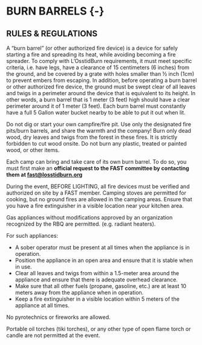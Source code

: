 # BURN BARRELS {-}

<h2><span> RULES & REGULATIONS </span></h2> 

A “burn barrel” (or other authorized fire device) is a device for safely starting a fire and spreading its heat, while avoiding becoming a fire spreader. To comply with L’OsstidBurn requirements, it must meet specific criteria, i.e. have legs, have a clearance of 15 centimeters (6 inches) from the ground, and be covered by a grate with holes smaller than ½ inch (1cm) to prevent embers from escaping. In addition, before operating a burn barrel or other authorized fire device, the ground must be swept clear of all leaves and twigs in a perimeter around the device that is equivalent to its height. In other words, a burn barrel that is 1 meter (3 feet) high should have a clear perimeter around it of 1 meter (3 feet). Each burn barrel must constantly have a full 5 Gallon water bucket nearby to be able to put it out when lit.

Do not dig or start your own campfire/fire pit. Use only the designated fire pits/burn barrels, and share the warmth and the company! Burn only dead wood, dry leaves and twigs from the forest in these fires. It is strictly forbidden to cut wood onsite. Do not burn any plastic, treated or painted wood, or other items.

Each camp can bring and take care of its own burn barrel. To do so, you must first make an **official request to the FAST committee by contacting them at fast@losstidburn.org**

During the event, BEFORE LIGHTING, all fire devices must be verified and authorized on site by a FAST member.
Camping stoves are permitted for cooking, but no ground fires are allowed in the camping areas. Ensure that you have a fire extinguisher in a visible location near your kitchen area.

Gas appliances without modifications approved by an organization recognized by the RBQ are permitted. (e.g. radiant heaters). 

For such appliances:

* A sober operator must be present at all times when the appliance is in operation.
* Position the appliance in an open area and ensure that it is stable when in use.
* Clear all leaves and twigs from within a 1.5-meter area around the appliance and ensure that there is adequate overhead clearance.
* Make sure that all other fuels (propane, gasoline, etc.) are at least 10 meters away from the appliance when in operation.
* Keep a fire extinguisher in a visible location within 5 meters of the appliance at all times.

No pyrotechnics or fireworks are allowed. 

Portable oil torches (tiki torches), or any other type of open flame torch or candle are not permitted at the event.

